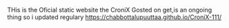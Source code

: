 THis is the Oficial static website the CroniX Gosted on get,is an ongoing thing so i updated regulary https://chabbottalupuuttaa.github.io/CroniX-111/
